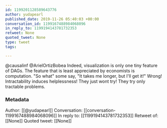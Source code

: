 ```yaml
---
id: 1199201128589643776
author: yudapearl
published_date: 2019-11-26 05:40:03 +00:00
conversation_id: 1199167488984068096
in_reply_to: 1199194143781732353
retweet: None
quoted_tweet: None
type: tweet
tags:

---
```


@causalinf @ArielOrtizBobea Indeed, visualization is only one tiny feature of DAGs. The feature that is least appreciated by economists is computation. "So what" some say, "It takes me longer, but I'll get it!" Wrong! Intractability induces helplessness! They just wont try! They try only tractable problems.

### Metadata

Author: [[@yudapearl]]
Conversation: [[conversation-1199167488984068096]]
In reply to: [[1199194143781732353]]
Retweet of: [[None]]
Quoted tweet: [[None]]
